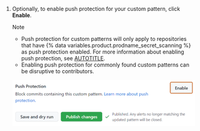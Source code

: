 1. Optionally, to enable push protection for your custom pattern, click **Enable**.

   > [!NOTE]
   > * Push protection for custom patterns will only apply to repositories that have {% data variables.product.prodname_secret_scanning %} as push protection enabled. For more information about enabling push protection, see [AUTOTITLE](/code-security/secret-scanning/protecting-pushes-with-secret-scanning).
   > * Enabling push protection for commonly found custom patterns can be disruptive to contributors.

   ![Screenshot of custom pattern page with the button to enable push protection emphasized.](/assets/images/help/repository/secret-scanning-custom-pattern-enable-push-protection.png)
